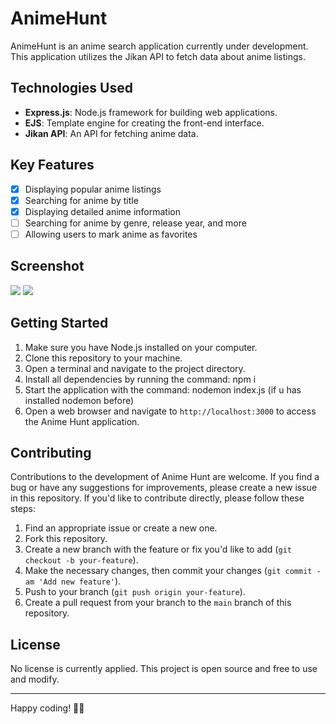 # AnimeHunt

AnimeHunt is an anime search application currently under development. This application utilizes the Jikan API to fetch data about anime listings.

## Technologies Used

- **Express.js**: Node.js framework for building web applications.
- **EJS**: Template engine for creating the front-end interface.
- **Jikan API**: An API for fetching anime data.

## Key Features

- [x] Displaying popular anime listings
- [x] Searching for anime by title
- [x] Displaying detailed anime information
- [ ] Searching for anime by genre, release year, and more
- [ ] Allowing users to mark anime as favorites

## Screenshot

<img src="https://i.ibb.co/zSVPcWQ/Screenshot-2024-02-07-200611.png">
<img src="https://i.ibb.co/t8hJrBY/Screenshot-2024-02-07-200625.png">

## Getting Started

1. Make sure you have Node.js installed on your computer.
2. Clone this repository to your machine.
3. Open a terminal and navigate to the project directory.
4. Install all dependencies by running the command: npm i
5. Start the application with the command: nodemon index.js (if u has installed nodemon before)
6. Open a web browser and navigate to `http://localhost:3000` to access the Anime Hunt application.

## Contributing

Contributions to the development of Anime Hunt are welcome. If you find a bug or have any suggestions for improvements, please create a new issue in this repository. If you'd like to contribute directly, please follow these steps:

1. Find an appropriate issue or create a new one.
2. Fork this repository.
3. Create a new branch with the feature or fix you'd like to add (`git checkout -b your-feature`).
4. Make the necessary changes, then commit your changes (`git commit -am 'Add new feature'`).
5. Push to your branch (`git push origin your-feature`).
6. Create a pull request from your branch to the `main` branch of this repository.

## License

No license is currently applied. This project is open source and free to use and modify.

---

Happy coding! 🚀✨


